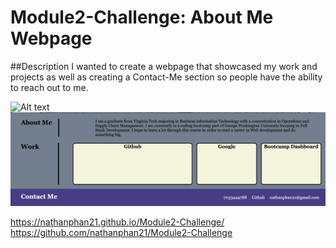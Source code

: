 # Module2-Challenge: About Me Webpage

##Description
I wanted to create a webpage that showcased my work and projects as well as creating a Contact-Me section so people have the ability to reach out to me.

![Alt text](<Screenshot 2023-08-31 at 8.06.31 PM.png>)
![Alt text](<Screenshot 2023-08-31 at 8.06.48 PM.png>)

https://nathanphan21.github.io/Module2-Challenge/
<br>
https://github.com/nathanphan21/Module2-Challenge
